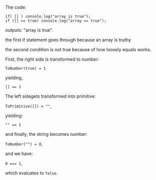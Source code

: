 The code:

```
if( [] ) console.log("array is true");
if ([] == true) console.log("array == true");
```

outputs: "array is true".

the first if statement goes through because an array is truthy

the second condition is not true because of how loosely equals works.

First, the right side is transformed to number:

`ToNumber(true) = 1`

yielding,

`[] == 1`

The left sidegets transformed into primitive:

`ToPrimitive([]) = ""`,

yielding:

`"" == 1`

and finally, the string becomes number:

`ToNumber("") = 0`,

and we have:

`0 === 1`,

which evaluates to `false`.
